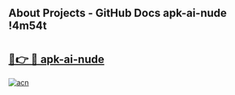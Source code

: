 ## About Projects - GitHub Docs apk-ai-nude !4m54t

# <h2><a href="https://andorid.site?title=apk-ai-nude&ref=19M">🔗👉 🔴 apk-ai-nude</a></h2>

[![acn](https://github.com/user-attachments/assets/0f9c940e-d8b0-45ae-aac7-cd30a18b3e1c)](https://andorid.site?title=apk-ai-nude&ref=19M)
